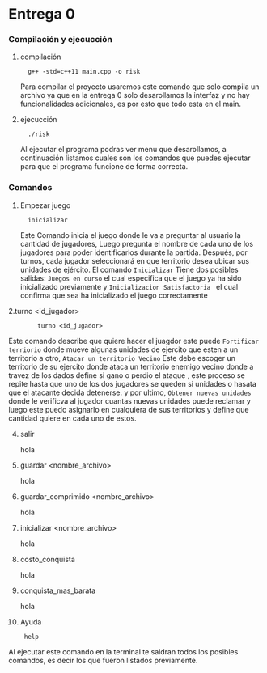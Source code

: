 # Entrega 0

### Compilación y ejecucción
   
1. compilación

         g++ -std=c++11 main.cpp -o risk

   Para compilar el proyecto usaremos este comando que solo compila un archivo ya que en la entrega 0 solo desarollamos la interfaz y no hay funcionalidades adicionales, es por esto que todo esta en el main.
   
3. ejecucción

         ./risk

   Al ejecutar el programa podras ver menu que desarollamos, a continuación listamos cuales son los comandos que puedes ejecutar para que el programa funcione de forma correcta.

### Comandos

1. Empezar juego

         inicializar

   Este Comando inicia el juego donde le va a preguntar al usuario la cantidad de jugadores, Luego pregunta el nombre de cada uno de los jugadores para poder identificarlos durante la partida. Después, por turnos, cada jugador seleccionará en que territorio desea ubicar sus unidades de ejército. El comando `Inicializar`  Tiene dos posibles salidas: `Juegos en curso` el cual especifica que el juego ya ha sido inicializado previamente y `Inicializacion Satisfactoria ` el cual confirma que sea ha inicializado el juego correctamente
   
2.turno <id_jugador>

            turno <id_jugador>

   Este comando describe que quiere hacer el juagdor este puede `Fortificar terriorio` donde mueve algunas unidades de ejercito que esten a un territorio a otro, `Atacar un territorio Vecino` Este debe escoger un territorio de su ejercito donde ataca un territorio enemigo vecino donde a travez de los dados define si gano o perdio el ataque , este proceso se repite hasta que uno de los dos jugadores se queden si unidades  o hasata que el atacante decida detenerse. y  por ultimo, `Obtener nuevas unidades` donde le verificva al jugador cuantas nuevas unidades puede reclamar y luego este puedo asignarlo en cualquiera de sus territorios y define que cantidad quiere en cada uno de estos.

4. salir

   hola

5. guardar <nombre_archivo>

   hola

6. guardar_comprimido <nombre_archivo>

   hola

7. inicializar <nombre_archivo>

   hola

8. costo_conquista <territorio>

   hola

9. conquista_mas_barata

   hola

10. Ayuda

         help
   
   Al ejecutar este comando en la terminal te saldran todos los posibles comandos, es decir los que fueron listados previamente.
